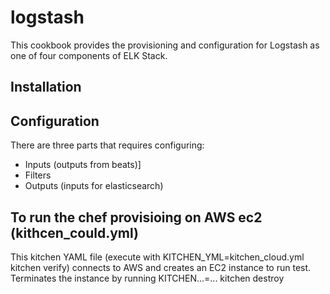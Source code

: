 # logstash
This cookbook provides the provisioning and configuration for Logstash as one of four components of ELK Stack.

## Installation


## Configuration
There are three parts that requires configuring:
- Inputs (outputs from beats)]
- Filters
- Outputs (inputs for elasticsearch)

## To run the chef provisioing on AWS ec2 (kithcen_could.yml)
This kitchen YAML file (execute with KITCHEN_YML=kitchen_cloud.yml kitchen verify) connects to AWS and creates an EC2 instance to run test. Terminates the instance by running KITCHEN...=... kitchen destroy
